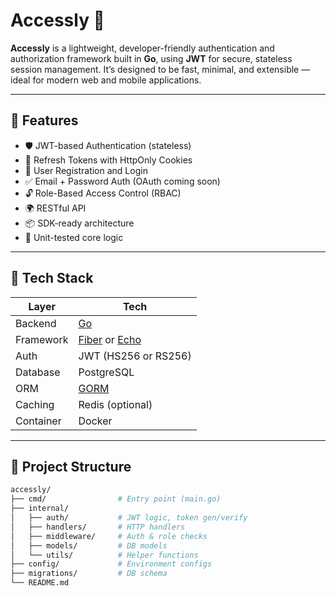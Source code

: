 # Accessly 🔐

**Accessly** is a lightweight, developer-friendly authentication and authorization framework built in **Go**, using **JWT** for secure, stateless session management. It’s designed to be fast, minimal, and extensible — ideal for modern web and mobile applications.

---

## 🚀 Features

- 🛡️ JWT-based Authentication (stateless)
- 🔁 Refresh Tokens with HttpOnly Cookies
- 👥 User Registration and Login
- ✅ Email + Password Auth (OAuth coming soon)
- 🔓 Role-Based Access Control (RBAC)
- 🌍 RESTful API
- 📦 SDK-ready architecture
- 🧪 Unit-tested core logic

---

## 🧱 Tech Stack

| Layer         | Tech                          |
|---------------|-------------------------------|
| Backend       | [Go](https://golang.org)      |
| Framework     | [Fiber](https://gofiber.io) or [Echo](https://echo.labstack.com) |
| Auth          | JWT (HS256 or RS256)          |
| Database      | PostgreSQL                    |
| ORM           | [GORM](https://gorm.io)       |
| Caching       | Redis (optional)              |
| Container     | Docker                        |

---

## 📂 Project Structure

```bash
accessly/
├── cmd/                # Entry point (main.go)
├── internal/
│   ├── auth/           # JWT logic, token gen/verify
│   ├── handlers/       # HTTP handlers
│   ├── middleware/     # Auth & role checks
│   ├── models/         # DB models
│   └── utils/          # Helper functions
├── config/             # Environment configs
├── migrations/         # DB schema
└── README.md

